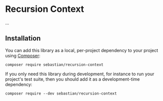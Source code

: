 # Recursion Context

...

## Installation

You can add this library as a local, per-project dependency to your project using [Composer](https://getcomposer.org/):

    composer require sebastian/recursion-context

If you only need this library during development, for instance to run your project's test suite, then you should add it as a development-time dependency:

    composer require --dev sebastian/recursion-context
